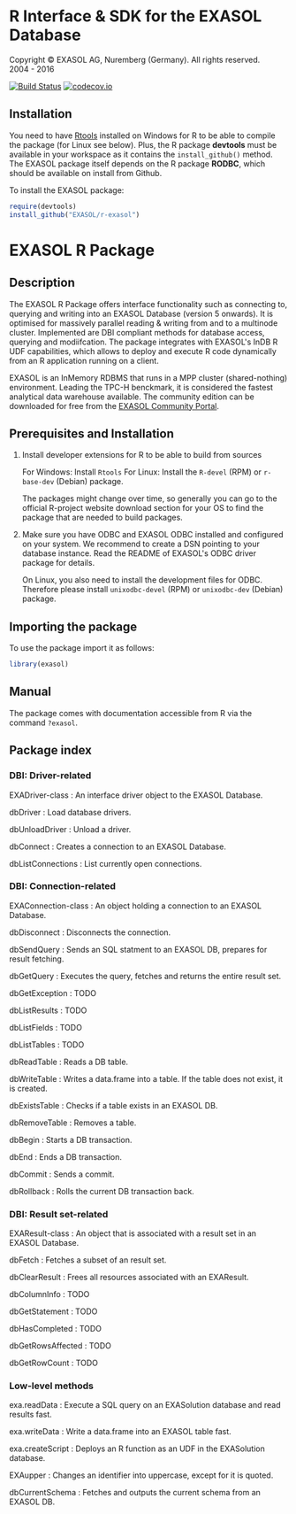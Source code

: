 # R Interface & SDK for the EXASOL Database
Copyright © EXASOL AG, Nuremberg (Germany). All rights reserved.  
2004 - 2016

[![Build Status](https://travis-ci.org/marcelboldt/r-exasol.svg)](https://travis-ci.org/marcelboldt/r-exasol)
[![codecov.io](https://codecov.io/github/marcelboldt/r-exasol/coverage.svg?branch=master)](https://codecov.io/github/marcelboldt/r-exasol?branch=master)

## Installation

You need to have [Rtools](https://cran.r-project.org/bin/windows/Rtools/)
installed on Windows for R to be able to compile the package (for Linux see below).
Plus, the R package **devtools** must be available in your workspace
as it contains the `install_github()` method. The EXASOL package itself
depends on the R package **RODBC**, which should be available on install
from Github.

To install the EXASOL package:
```r
require(devtools)
install_github("EXASOL/r-exasol")
```

# EXASOL R Package

## Description

The EXASOL R Package offers interface functionality such as connecting to, querying and writing 
into an EXASOL Database (version 5 onwards). It is optimised for massively parallel reading & 
writing from and to a multinode cluster. Implemented are DBI compliant methods for database access, 
querying and modiifcation. The package integrates with EXASOL's InDB R UDF capabilities, which 
allows to deploy and execute R code dynamically from an R application running on a client.

EXASOL is an InMemory RDBMS that runs in a MPP cluster (shared-nothing) environment. 
Leading the TPC-H benckmark, it is considered the fastest analytical data warehouse available. 
The community edition can be downloaded for free from the [EXASOL Community Portal](https://www.exasol.com/portal).


## Prerequisites and Installation

1. Install developer extensions for R to be able to build from sources

   For Windows: Install `Rtools`
   For Linux: Install the `R-devel` (RPM) or `r-base-dev` (Debian) package.

   The packages might change over time, so generally you can go to the
   official R-project website download section for your OS to find the
   package that are needed to build packages.

2. Make sure you have ODBC and EXASOL ODBC installed and
   configured on your system. We recommend to create a DSN pointing to
   your database instance. Read the README of EXASOL's ODBC
   driver package for details.
   
   On Linux, you also need to install the development files for ODBC.
   Therefore please install `unixodbc-devel` (RPM) or `unixodbc-dev`
   (Debian) package.

## Importing the package

To use the package import it as follows:
``` r
library(exasol)
```

## Manual

The package comes with documentation accessible from R via the command `?exasol`.

## Package index

### DBI: Driver-related

EXADriver-class
:	An interface driver object to the EXASOL Database.

dbDriver
:	Load database drivers.

dbUnloadDriver
:	Unload a driver.

dbConnect
:	Creates a connection to an EXASOL Database.

dbListConnections
:	List currently open connections.

### DBI: Connection-related

EXAConnection-class
:	An object holding a connection to an EXASOL Database.

dbDisconnect
:	Disconnects the connection.

dbSendQuery
:	Sends an SQL statment to an EXASOL DB, prepares for result fetching.

dbGetQuery
:	Executes the query, fetches and returns the entire result set.

dbGetException
:	TODO

dbListResults
:	TODO

dbListFields
:	TODO

dbListTables
:	TODO

dbReadTable
:	Reads a DB table.

dbWriteTable
:	Writes a data.frame into a table. If the table does not exist, it is created.

dbExistsTable
:	Checks if a table exists in an EXASOL DB.

dbRemoveTable
:	Removes a table.

dbBegin
:	Starts a DB transaction.

dbEnd
:	Ends a DB transaction.

dbCommit
:	Sends a commit.

dbRollback
:	Rolls the current DB transaction back.

### DBI: Result set-related

EXAResult-class
:	An object that is associated with a result set in an EXASOL Database.

dbFetch
:	Fetches a subset of an result set.

dbClearResult
:	Frees all resources associated with an EXAResult.

dbColumnInfo
:	TODO

dbGetStatement
:	TODO

dbHasCompleted
:	TODO

dbGetRowsAffected
:	TODO

dbGetRowCount
:	TODO

### Low-level methods

exa.readData
:	Execute a SQL query on an EXASolution database and read results fast.

exa.writeData
:	Write a data.frame into an EXASOL table fast.

exa.createScript
:	Deploys an R function as an UDF in the EXASolution database.

EXAupper
:	Changes an identifier into uppercase, except for it is quoted.

dbCurrentSchema
:	Fetches and outputs the current schema from an EXASOL DB.
